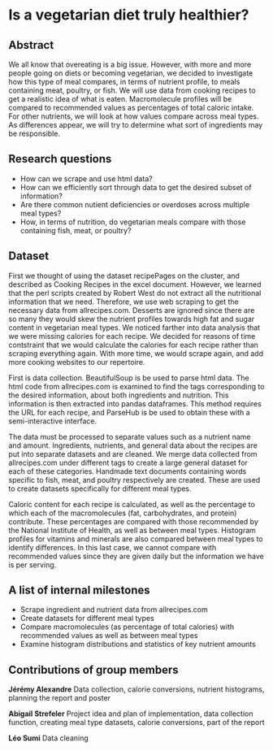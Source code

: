 ﻿
# Is a vegetarian diet truly healthier?

## Abstract

We all know that overeating is a big issue. However, with more and more people going on diets or becoming vegetarian, we decided to investigate how this type of meal compares, in terms of nutrient profile, to meals containing meat, poultry, or fish. We will use data from cooking recipes to get a realistic idea of what is eaten. Macromolecule profiles will be compared to recommended values as percentages of total caloric intake. For other nutrients, we will look at how values compare across meal types. As differences appear, we will try to determine what sort of ingredients may be responsible.

## Research questions

* How can we scrape and use html data?
* How can we efficiently sort through data to get the desired subset of information?
* Are there common nutient deficiencies or overdoses across multiple meal types?
* How, in terms of nutrition, do vegetarian meals compare with those containing fish, meat, or poultry?


## Dataset

First we thought of using the dataset recipePages on the cluster, and described as Cooking Recipes in the excel document. However, we learned that the perl scripts created by Robert West do not extract all the nutritional information that we need. Therefore, we use web scraping to get the necessary data from allrecipes.com. Desserts are ignored since there are so many they would skew the nutrient profiles towards high fat and sugar content in vegetarian meal types. We noticed farther into data analysis that we were missing calories for each recipe. We decided for reasons of time contstraint that we would calculate the calories for each recipe rather than scraping everything again. With more time, we would scrape again, and add more cooking websites to our repertoire.

First is data collection. BeautifulSoup is be used to parse html data. The html code from allrecipes.com is examined to find the tags corresponding to the desired information, about both ingredients and nutrition. This information is then extracted into pandas dataframes. This method requires the URL for each recipe, and ParseHub is be used to obtain these with a semi-interactive interface.

The data must be processed to separate values such as a nutrient name and amount. Ingredients, nutrients, and general data about the recipes are put into separate datasets and are cleaned. We merge data collected from allrecipes.com under different tags to create a large general dataset for each of these categories. Handmade text documents containing words specific to fish, meat, and poultry respectively are created. These are used to create datasets specifically for different meal types.

Caloric content for each recipe is calculated, as well as the percentage to which each of the macromolecules (fat, carbohydrates, and protein) contribute. These percentages are compared with those recommended by the National Institute of Health, as well as between meal types. Histogram profiles for vitamins and minerals are also compared between meal types to identify differences. In this last case, we cannot compare with recommended values since they are given daily but the information we have is per serving.


## A list of internal milestones

* Scrape ingredient and nutrient data from allrecipes.com
* Create datasets for different meal types
* Compare macromolecules (as percentage of total calories) with recommended values as well as between meal types
* Examine histogram distributions and statistics of key nutrient amounts


## Contributions of group members

**Jérémy Alexandre**
Data collection, calorie conversions, nutrient histograms, planning the report and poster

**Abigail Strefeler**
Project idea and plan of implementation, data collection function, creating meal type datasets, calorie conversions, part of the report

**Léo Sumi**
Data cleaning
